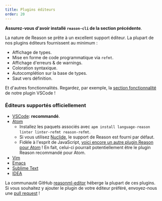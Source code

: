 ```yaml
---
title: Plugins éditeurs
order: 20
---
```


**Assurez-vous d'avoir installé `reason-cli` de la section précédente**.

La nature de Reason se prête à un excellent support éditeur. La plupart de nos plugins éditeurs fournissent au minimum :

- Affichage de types.
- Mise en forme de code programmatique via `refmt`.
- Affichage d'erreurs & de warnings.
- Coloration syntaxique.
- Autocomplétion sur la base de types.
- Saut vers définition.

Et d'autres fonctionnalités. Regardez, par exemple, la [section fonctionnalité](https://github.com/reasonml-editor/vscode-reasonml#features)  de notre plugin VSCode !

### Éditeurs supportés officiellement

- [VSCode](https://github.com/reasonml-editor/vscode-reasonml): **recommandé**.
- [Atom](https://github.com/314eter/atom-ocaml-merlin)
  - Installez les paquets associés avec `apm install language-reason linter linter-refmt reason-refmt`.
  - Si vous utilisez [Nuclide](https://nuclide.io/), le support de Reason est fourni par défaut.
  - Fidèle à l'esprit de JavaScript, [voici encore un autre plugin Reason pour Atom](https://github.com/zaaack/atom-ide-reason) ! En fait, celui-ci pourrait potentiellement être le plugin Reason recommandé pour Atom.
- [Vim](https://github.com/reasonml-editor/vim-reason)
- [Emacs](https://github.com/reasonml-editor/reason-mode)
- [Sublime Text](https://github.com/reasonml-editor/sublime-reason)
- [IDEA](https://github.com/reasonml-editor/reasonml-idea-plugin)

La communauté GitHub [reasonml-editor](https://github.com/reasonml-editor/) héberge la plupart de ces plugins. Si vous souhaitez y ajouter le plugin de votre éditeur préféré, envoyez-nous une [pull request](https://github.com/reasonml/reasonml.github.io) !
